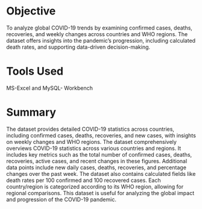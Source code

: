 # Objective 
To analyze global COVID-19 trends by examining confirmed cases, deaths, recoveries, and weekly changes across countries and WHO regions. The dataset offers insights into the pandemic’s progression, including calculated death rates, and supporting data-driven decision-making.

# Tools Used
MS-Excel and MySQL- Workbench

# Summary 
The dataset provides detailed COVID-19 statistics across countries, including confirmed cases, deaths, recoveries, and new cases, with insights on weekly changes and WHO regions.
The dataset comprehensively overviews COVID-19 statistics across various countries and regions. It includes key metrics such as the total number of confirmed cases, deaths, recoveries, active cases, and recent changes in these figures. Additional data points include new daily cases, deaths, recoveries, and percentage changes over the past week. The dataset also contains calculated fields like death rates per 100 confirmed and 100 recovered cases. Each country/region is categorized according to its WHO region, allowing for regional comparisons. This dataset is useful for analyzing the global impact and progression of the COVID-19 pandemic.
